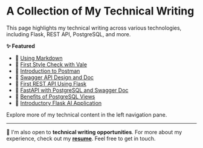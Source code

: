 # A Collection of My Technical Writing
This page highlights my technical writing across various technologies, including Flask, REST API, PostgreSQL, and more.

**✨ Featured**

- 📌 [Using Markdown](mytechdocs/doc20/Using_Markdown.md)  
- 📌 [First Style Check with Vale](mytechdocs/doc22/Vale_First_Check.md)  
- 📌 [Introduction to Postman](mytechdocs/doc5/Postman_Intro.md)
- 📌 [Swagger API Design and Doc](mytechdocs/doc25/Swagger_Generated_Doc.md)
- 📌 [First REST API Using Flask](mytechdocs/doc9/First_REST_API_Flask.md)  
- 📌 [FastAPI with PostgreSQL and Swagger Doc](mytechdocs/doc13/FastAPI_Postgres_Swagger.md)  
- 📌 [Benefits of PostgreSQL Views](mytechdocs/doc18/Postgres_Views.md)  
- 📌 [Introductory Flask AI Application](mytechdocs/doc26/Flask_Connect_GeminiAI.md)  

Explore more of my technical content in the left navigation pane.

---

📝 I'm also open to **technical writing opportunities**. For more about my experience, check out my **[resume](resumedineshnair.md)**. Feel free to get in touch.